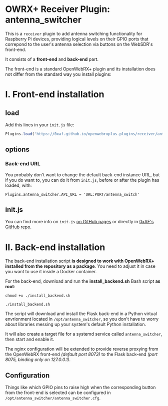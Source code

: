   
# OWRX+ Receiver Plugin: antenna_switcher

This is a `receiver` plugin to add antenna switching functionality for Raspberry Pi devices, providing logical levels on their GPIO ports that correpond to the user's antenna selection via buttons on the WebSDR's front-end.

It consists of a **front-end** and **back-end** part.

The front-end is a standard OpenWebRX+ plugin and its installation does not differ from the standard way you install plugins:

# I. Front-end installation

## load
Add this lines in your `init.js` file:
```js
Plugins.load('https://0xaf.github.io/openwebrxplus-plugins/receiver/antenna_switcher/antenna_switcher.js');
```

## options

### Back-end URL

You probably don't want to change the default back-end instance URL, but if you do want to, you can do it from `init.js`, before or after the plugin has loaded, with:

`Plugins.antenna_switcher.API_URL = 'URL:PORT/antenna_switch'`

## init.js
You can find more info on `init.js` [on GitHub pages](https://0xaf.github.io/openwebrxplus-plugins/) or directly in [0xAF's GitHub repo](https://github.com/0xAF/openwebrxplus-plugins).

# II. Back-end installation

The back-end installation script **is designed to work with OpenWebRX+ installed from the repository as a package**. You need to adjust it in case you want to use it inside a Docker container.

For the back-end, download and run the **install_backend.sh** Bash script **as root**:

`chmod +x ./install_backend.sh`

`./install_backend.sh`

The script will download and install the Flask back-end in a Python virtual envrionment located in `/opt/antenna_switcher`, so you don't have to worry about libraries messing up your system's default Python installation.

It will also create a target file for a systemd service called `antenna_switcher`, then start and enable it.

The nginx configuration will be extended to provide reverse proxying from the OpenWebRX front-end *(default port 8073)* to the Flask back-end *(port 8075, binding only on 127.0.0.1)*.

## Configuration

Things like which GPIO pins to raise high when the corresponding button from the front-end is selected can be configured in `/opt/antenna_switcher/antenna_switcher.cfg`.
